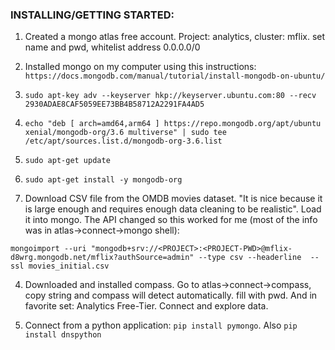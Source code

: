 ### INSTALLING/GETTING STARTED:

1. Created a mongo atlas free account. Project: analytics, cluster: mflix. set name and pwd, whitelist address 0.0.0.0/0


2. Installed mongo on my computer using this instructions: `https://docs.mongodb.com/manual/tutorial/install-mongodb-on-ubuntu/`
  1. `sudo apt-key adv --keyserver hkp://keyserver.ubuntu.com:80 --recv 2930ADAE8CAF5059EE73BB4B58712A2291FA4AD5`
  2. `echo "deb [ arch=amd64,arm64 ] https://repo.mongodb.org/apt/ubuntu xenial/mongodb-org/3.6 multiverse" | sudo tee /etc/apt/sources.list.d/mongodb-org-3.6.list`
  3. `sudo apt-get update`
  4. `sudo apt-get install -y mongodb-org`

3. Download CSV file from the OMDB movies dataset. "It is nice because it is large enough and requires enough data cleaning to be realistic". Load it into mongo. The API changed so this worked for me (most of the info was in atlas->connect->mongo shell):

```
mongoimport --uri "mongodb+srv://<PROJECT>:<PROJECT-PWD>@mflix-d8wrg.mongodb.net/mflix?authSource=admin" --type csv --headerline  --ssl movies_initial.csv
```

4. Downloaded and installed compass. Go to atlas->connect->compass, copy string and compass will detect automatically. fill with pwd. And in favorite set: Analytics Free-Tier. Connect and explore data.

5. Connect from a python application: `pip install pymongo`. Also `pip install dnspython`